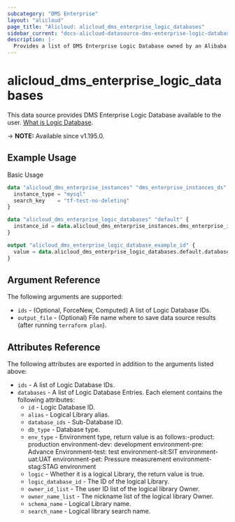 ```yaml
---
subcategory: "DMS Enterprise"
layout: "alicloud"
page_title: "Alicloud: alicloud_dms_enterprise_logic_databases"
sidebar_current: "docs-alicloud-datasource-dms-enterprise-logic-databases"
description: |-
  Provides a list of DMS Enterprise Logic Database owned by an Alibaba Cloud account.
---
```


# alicloud_dms_enterprise_logic_databases

This data source provides DMS Enterprise Logic Database available to the user. [What is Logic Database](https://www.alibabacloud.com/help/en/dms/developer-reference/api-dms-enterprise-2018-11-01-createlogicdatabase).

-> **NOTE:** Available since v1.195.0.

## Example Usage

Basic Usage

```terraform
data "alicloud_dms_enterprise_instances" "dms_enterprise_instances_ds" {
  instance_type = "mysql"
  search_key    = "tf-test-no-deleting"
}

data "alicloud_dms_enterprise_logic_databases" "default" {
  instance_id = data.alicloud_dms_enterprise_instances.dms_enterprise_instances_ds.instances.0.instance_id
}

output "alicloud_dms_enterprise_logic_database_example_id" {
  value = data.alicloud_dms_enterprise_logic_databases.default.databases.0.id
}
```

## Argument Reference

The following arguments are supported:

* `ids` - (Optional, ForceNew, Computed) A list of Logic Database IDs.
* `output_file` - (Optional) File name where to save data source results (after running `terraform plan`).

## Attributes Reference

The following attributes are exported in addition to the arguments listed above:

* `ids` - A list of Logic Database IDs.
* `databases` - A list of Logic Database Entries. Each element contains the following attributes:
  * `id` - Logic Database ID.
  * `alias` - Logical Library alias.
  * `database_ids` - Sub-Database ID.
  * `db_type` - Database type.
  * `env_type` - Environment type, return value is as follows:-product: production environment-dev: development environment-pre: Advance Environment-test: test environment-sit:SIT environment-uat:UAT environment-pet: Pressure measurement environment-stag:STAG environment
  * `logic` - Whether it is a logical Library, the return value is true.
  * `logic_database_id` - The ID of the logical Library.
  * `owner_id_list` - The user ID list of the logical library Owner.
  * `owner_name_list` - The nickname list of the logical library Owner.
  * `schema_name` - Logical Library name.
  * `search_name` - Logical library search name.
